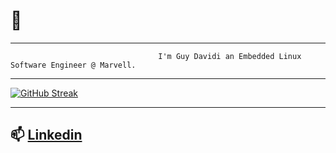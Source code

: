 #                                                               👋
---
                                     I'm Guy Davidi an Embedded Linux Software Engineer @ Marvell.
---
[![GitHub Streak](https://streak-stats.demolab.com/?user=guy-davidi&theme=highcontrast)](https://git.io/streak-stats)


---
📫 [Linkedin](https://www.linkedin.com/in/guy-davidi/)
---


